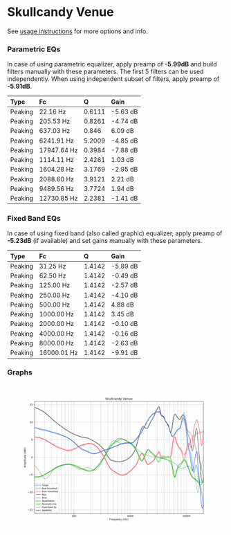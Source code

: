 # Skullcandy Venue
See [usage instructions](https://github.com/jaakkopasanen/AutoEq#usage) for more options and info.

### Parametric EQs
In case of using parametric equalizer, apply preamp of **-5.99dB** and build filters manually
with these parameters. The first 5 filters can be used independently.
When using independent subset of filters, apply preamp of **-5.91dB**.

| Type    | Fc          |      Q | Gain     |
|:--------|:------------|:-------|:---------|
| Peaking | 22.16 Hz    | 0.6111 | -5.63 dB |
| Peaking | 205.53 Hz   | 0.8261 | -4.74 dB |
| Peaking | 637.03 Hz   | 0.846  | 6.09 dB  |
| Peaking | 6241.91 Hz  | 5.2009 | -4.85 dB |
| Peaking | 17947.64 Hz | 0.3984 | -7.88 dB |
| Peaking | 1114.11 Hz  | 2.4261 | 1.03 dB  |
| Peaking | 1604.28 Hz  | 3.1769 | -2.95 dB |
| Peaking | 2088.60 Hz  | 3.9121 | 2.21 dB  |
| Peaking | 9489.56 Hz  | 3.7724 | 1.94 dB  |
| Peaking | 12730.85 Hz | 2.2381 | -1.41 dB |

### Fixed Band EQs
In case of using fixed band (also called graphic) equalizer, apply preamp of **-5.23dB**
(if available) and set gains manually with these parameters.

| Type    | Fc          |      Q | Gain     |
|:--------|:------------|:-------|:---------|
| Peaking | 31.25 Hz    | 1.4142 | -5.89 dB |
| Peaking | 62.50 Hz    | 1.4142 | -0.49 dB |
| Peaking | 125.00 Hz   | 1.4142 | -2.57 dB |
| Peaking | 250.00 Hz   | 1.4142 | -4.10 dB |
| Peaking | 500.00 Hz   | 1.4142 | 4.88 dB  |
| Peaking | 1000.00 Hz  | 1.4142 | 3.45 dB  |
| Peaking | 2000.00 Hz  | 1.4142 | -0.10 dB |
| Peaking | 4000.00 Hz  | 1.4142 | -0.16 dB |
| Peaking | 8000.00 Hz  | 1.4142 | -2.63 dB |
| Peaking | 16000.01 Hz | 1.4142 | -9.91 dB |

### Graphs
![](./Skullcandy%20Venue.png)